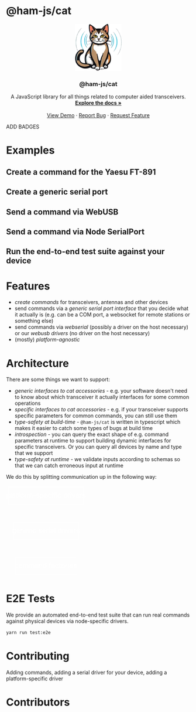 # @ham-js/cat

<div align="center">
  <a href="https://github.com/ham-js/cat">
    <img src="/docs/static/img/logo.png" alt="Logo" width="128" height="128">
  </a>

<h3 align="center">@ham-js/cat</h3>

  <p align="center">
    A JavaScript library for all things related to computer aided transceivers.
    <br />
    <a href="https://ham-js.github.io/cat"><strong>Explore the docs »</strong></a>
    <br />
    <br />
    <a href="https://ham-js.github.io/cat">View Demo</a>
    &middot;
    <a href="https://github.com/ham-js/cat/issues/new?template=bug_report.md">Report Bug</a>
    &middot;
    <a href="https://github.com/ham-js/cat/issues/new?template=feature_request.md">Request Feature</a>
  </p>
</div>

ADD BADGES

# Examples

## Create a command for the Yaesu FT-891

## Create a generic serial port

## Send a command via WebUSB

## Send a command via Node SerialPort

## Run the end-to-end test suite against your device

# Features

* *create commands* for transceivers, antennas and other devices
* send commands via a *generic serial port interface* that you decide what it actually is (e.g. can be a COM port, a websocket for remote stations or something else)
* send commands via *webserial* (possibly a driver on the host necessary) or our *webusb drivers* (no driver on the host necessary)
* (mostly) *platform-agnostic*

# Architecture

There are some things we want to support:

* *generic interfaces to cat accessories* - e.g. your software doesn't need to know about which transceiver it actually interfaces for some common operations
* *specific interfaces to cat accessories* - e.g. if your transceiver supports specific parameters for common commands, you can still use them
* *type-safety at build-time* - `@ham-js/cat` is written in typescript which makes it easier to catch some types of bugs at build time
* *introspection* - you can query the exact shape of e.g. command parameters at runtime to support building dynamic interfaces for specific transceivers. Or you can query all devices by name and type that we support
* *type-safety at runtime* - we validate inputs according to schemas so that we can catch erroneous input at runtime

We do this by splitting communication up in the following way:

<svg xmlns="http://www.w3.org/2000/svg" xmlns:xlink="http://www.w3.org/1999/xlink" width="163pt" height="188pt" viewBox="0.00 0.00 162.78 188.00">
<g id="graph0" class="graph" transform="scale(1 1) rotate(0) translate(4 184)">
<title>G</title>
<polygon fill="none" stroke="none" points="-4,4 -4,-184 158.78,-184 158.78,4 -4,4"/>
<!-- GSD -->
<g id="node1" class="node">
<title>GSD</title>
<polygon fill="none" stroke="white" points="144.08,-108 10.69,-108 10.69,-72 144.08,-72 144.08,-108"/>
<text fill="white" text-anchor="middle" x="77.39" y="-85.8" font-size="14.00">generic serial drivers</text>
</g>
<!-- CF -->
<g id="node2" class="node">
<title>CF</title>
<polygon fill="none" stroke="white" points="138.84,-36 15.94,-36 15.94,0 138.84,0 138.84,-36"/>
<text fill="white" text-anchor="middle" x="77.39" y="-13.8" font-size="14.00">command factories</text>
</g>
<!-- GSD&#45;&#45;CF -->
<g id="edge1" class="edge">
<title>GSD--CF</title>
<path fill="none" stroke="white" d="M77.39,-71.7C77.39,-60.85 77.39,-46.92 77.39,-36.1"/>
</g>
<!-- PSSD -->
<g id="node3" class="node">
<title>PSSD</title>
<polygon fill="none" stroke="white" points="154.78,-180 0,-180 0,-144 154.78,-144 154.78,-180"/>
<text fill="white" text-anchor="middle" x="77.39" y="-157.8" font-size="14.00">platform-specific drivers</text>
</g>
<!-- PSSD&#45;&#45;GSD -->
<g id="edge2" class="edge">
<title>PSSD--GSD</title>
<path fill="none" stroke="white" d="M77.39,-143.7C77.39,-132.85 77.39,-118.92 77.39,-108.1"/>
</g>
</g>
</svg>

# E2E Tests

We provide an automated end-to-end test suite that can run real commands against physical devices via node-specific drivers.

```bash
yarn run test:e2e
```

# Contributing

Adding commands, adding a serial driver for your device, adding a platform-specific driver

# Contributors
